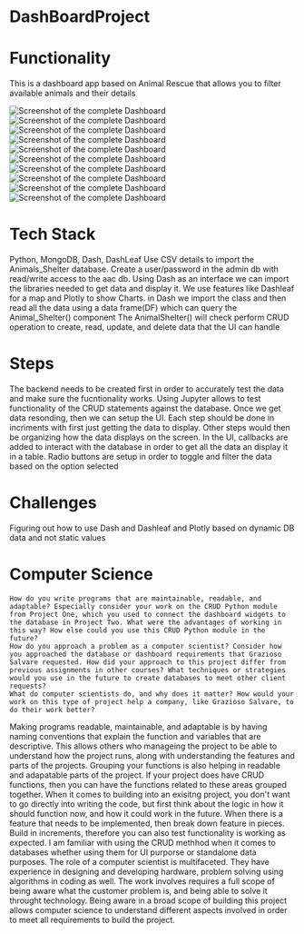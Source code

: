 # DashBoardProject

# Functionality 
This is a dashboard app based on Animal Rescue that allows you to filter available animals and their details

![Screenshot of the complete Dashboard](1.png)
![Screenshot of the complete Dashboard](2.png)
![Screenshot of the complete Dashboard](3.png)
![Screenshot of the complete Dashboard](4.png)
![Screenshot of the complete Dashboard](5.png)
![Screenshot of the complete Dashboard](6.png)
![Screenshot of the complete Dashboard](7.png)
![Screenshot of the complete Dashboard](8.png)
![Screenshot of the complete Dashboard](9.png)
![Screenshot of the complete Dashboard](10.png)

# Tech Stack
Python, MongoDB, Dash, DashLeaf
Use CSV details to import the Animals_Shelter database. Create a user/password in the admin db with read/write access to the aac db.
Using Dash as an interface we can import the libraries needed to get data and display it. We use features like Dashleaf for a map and Plotly to show Charts.
in Dash we import the class and then read all the data using a data frame(DF) which can query the Animal_Shelter() component 
The AnimalShelter() will check perform CRUD operation to create, read, update, and delete data that the UI can handle

# Steps
The backend needs to be created first in order to accurately test the data and make sure the fucntionality works. Using Jupyter allows to test functionality of the CRUD statements against the database. Once we get data resonding, then we can setup the UI. Each step should be done in incriments with first just getting the data to display.
Other steps would then be organizing how the data displays on the screen. In the UI, callbacks are added to interact with the database in order to get all the data an display it in a table. Radio buttons are setup in order to toggle and filter the data based on the option selected

# Challenges
Figuring out how to use Dash and Dashleaf and Plotly based on dynamic DB data and not static values

# Computer Science 
    How do you write programs that are maintainable, readable, and adaptable? Especially consider your work on the CRUD Python module from Project One, which you used to connect the dashboard widgets to the database in Project Two. What were the advantages of working in this way? How else could you use this CRUD Python module in the future?
    How do you approach a problem as a computer scientist? Consider how you approached the database or dashboard requirements that Grazioso Salvare requested. How did your approach to this project differ from previous assignments in other courses? What techniques or strategies would you use in the future to create databases to meet other client requests?
    What do computer scientists do, and why does it matter? How would your work on this type of project help a company, like Grazioso Salvare, to do their work better?
Making programs readable, maintainable, and adaptable is by having naming conventions that explain the function and variables that are descriptive. This allows others who manageing the project to be able to understand how the project runs, along with understanding the features and parts of the projects. Grouping your functions is also helping in readable and adapatable parts of the project. If your project does have CRUD functions, then you can have the functions related to these areas grouped together. When it comes to building into an exisitng project, you don't want to go directly into writing the code, but first think about the logic in how it should function now, and how it could work in the future. When there is a feature that needs to be implemented, then break down feature in pieces. Build in increments, therefore you can also test functionality is working as expected. I am familiar with using the CRUD methhod when it comes to databases whether using them for UI purporse or standalone data purposes. The role of a computer scientist is multifaceted. They have experience in designing and developing hardware, problem solving using algorithms in coding as well. The work involves requires a full scope of being aware what the customer problem is, and being able to solve it throught technology. Being aware in a broad scope of building this project allows computer science to understand different aspects involved in order to meet all requirements to build the project.

